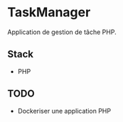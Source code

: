 # TaskManager

Application de gestion de tâche PHP.

## Stack 
- PHP 

## TODO 
- Dockeriser une application PHP 

